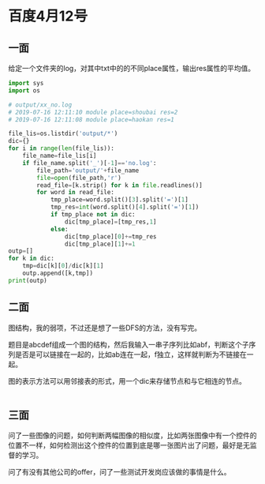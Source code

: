 # 百度4月12号

## 一面

给定一个文件夹的log，对其中txt中的的不同place属性，输出res属性的平均值。

``` py
import sys
import os

# output/xx_no.log
# 2019-07-16 12:11:10 module place=shoubai res=2
# 2019-07-16 12:11:08 module place=haokan res=1

file_lis=os.listdir('output/*')
dic={}
for i in range(len(file_lis)):
    file_name=file_lis[i]
    if file_name.split('_')[-1]=='no.log':
        file_path='output/'+file_name
        file=open(file_path,'r')
        read_file=[k.strip() for k in file.readlines()]
        for word in read_file:
            tmp_place=word.split()[3].split('=')[1]
            tmp_res=int(word.split()[4].split('=')[1])
            if tmp_place not in dic:
                dic[tmp_place]=[tmp_res,1]
            else:
                dic[tmp_place][0]+=tmp_res
                dic[tmp_place][1]+=1
outp=[]
for k in dic:
    tmp=dic[k][0]/dic[k][1]
    outp.append([k,tmp])
print(outp)
```

## 二面

图结构，我的弱项，不过还是想了一些DFS的方法，没有写完。

题目是abcdef组成一个图的结构，然后我输入一串子序列比如abf，判断这个子序列是否是可以链接在一起的，比如ab连在一起，f独立，这样就判断为不链接在一起。

图的表示方法可以用邻接表的形式，用一个dic来存储节点和与它相连的节点。

``` py

```

## 三面

问了一些图像的问题，如何判断两幅图像的相似度，比如两张图像中有一个控件的位置不一样，如何检测出这个控件的位置到底是哪一张图片出了问题，最好是无监督的学习。

问了有没有其他公司的offer，问了一些测试开发岗应该做的事情是什么。

